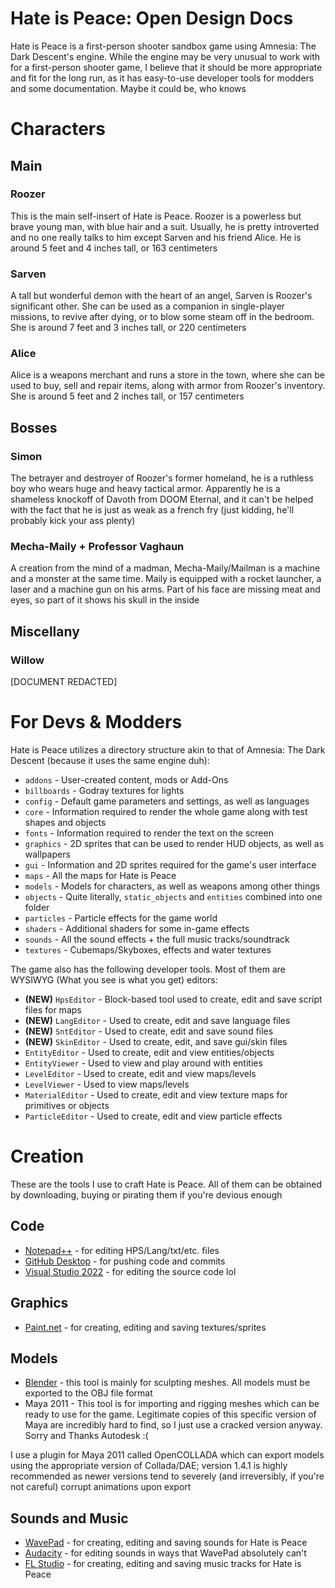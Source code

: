 # Hate is Peace: Open Design Docs
Hate is Peace is a first-person shooter sandbox game using Amnesia: The Dark Descent's engine. While the engine may be very unusual to work with for a first-person shooter game, I believe that it should be more appropriate and fit for the long run, as it has easy-to-use developer tools for modders and some documentation. Maybe it could be, who knows

# Characters
## Main
### Roozer
This is the main self-insert of Hate is Peace. Roozer is a powerless but brave young man, with blue hair and a suit. Usually, he is pretty introverted and no one really talks to him except Sarven and his friend Alice. He is around 5 feet and 4 inches tall, or 163 centimeters

### Sarven
A tall but wonderful demon with the heart of an angel, Sarven is Roozer's significant other. She can be used as a companion in single-player missions, to revive after dying, or to blow some steam off in the bedroom. She is around 7 feet and 3 inches tall, or 220 centimeters

### Alice
Alice is a weapons merchant and runs a store in the town, where she can be used to buy, sell and repair items, along with armor from Roozer's inventory. She is around 5 feet and 2 inches tall, or 157 centimeters

## Bosses
### Simon
The betrayer and destroyer of Roozer's former homeland, he is a ruthless boy who wears huge and heavy tactical armor. Apparently he is a shameless knockoff of Davoth from DOOM Eternal, and it can't be helped with the fact that he is just as weak as a french fry (just kidding, he'll probably kick your ass plenty)

### Mecha-Maily + Professor Vaghaun
A creation from the mind of a madman, Mecha-Maily/Mailman is a machine and a monster at the same time. Maily is equipped with a rocket launcher, a laser and a machine gun on his arms. Part of his face are missing meat and eyes, so part of it shows his skull in the inside

## Miscellany
### Willow
[DOCUMENT REDACTED]

# For Devs & Modders
Hate is Peace utilizes a directory structure akin to that of Amnesia: The Dark Descent (because it uses the same engine duh):
- `addons` - User-created content, mods or Add-Ons
- `billboards` - Godray textures for lights
- `config` - Default game parameters and settings, as well as languages
- `core` - Information required to render the whole game along with test shapes and objects
- `fonts` - Information required to render the text on the screen
- `graphics` - 2D sprites that can be used to render HUD objects, as well as wallpapers
- `gui` - Information and 2D sprites required for the game's user interface
- `maps` - All the maps for Hate is Peace
- `models` - Models for characters, as well as weapons among other things
- `objects` - Quite literally, `static_objects` and `entities` combined into one folder
- `particles` - Particle effects for the game world
- `shaders` - Additional shaders for some in-game effects
- `sounds` - All the sound effects + the full music tracks/soundtrack
- `textures` - Cubemaps/Skyboxes, effects and water textures

The game also has the following developer tools. Most of them are WYSIWYG (What you see is what you get) editors:
- **(NEW)** `HpsEditor` - Block-based tool used to create, edit and save script files for maps 
- **(NEW)** `LangEditor` - Used to create, edit and save language files
- **(NEW)** `SntEditor` - Used to create, edit and save sound files
- **(NEW)** `SkinEditor` - Used to create, edit, and save gui/skin files
- `EntityEditor` - Used to create, edit and view entities/objects
- `EntityViewer` - Used to view and play around with entities
- `LevelEditor` - Used to create, edit and view maps/levels
- `LevelViewer` - Used to view maps/levels
- `MaterialEditor` - Used to create, edit and view texture maps for primitives or objects
- `ParticleEditor` - Used to create, edit and view particle effects

# Creation
These are the tools I use to craft Hate is Peace. All of them can be obtained by downloading, buying or pirating them if you're devious enough

## Code
- [Notepad++](https://notepad-plus-plus.org/) - for editing HPS/Lang/txt/etc. files
- [GitHub Desktop](https://desktop.github.com/) - for pushing code and commits
- [Visual Studio 2022](https://visualstudio.microsoft.com/vs/) - for editing the source code lol

## Graphics
- [Paint.net](https://getpaint.net/) - for creating, editing and saving textures/sprites

## Models
- [Blender](https://www.blender.org/) - this tool is mainly for sculpting meshes. All models must be exported to the OBJ file format
- Maya 2011 - This tool is for importing and rigging meshes which can be ready to use for the game. Legitimate copies of this specific version of Maya are incredibly hard to find, so I just use a cracked version anyway. Sorry and Thanks Autodesk :(

I use a plugin for Maya 2011 called OpenCOLLADA which can export models using the appropriate version of Collada/DAE; version 1.4.1 is highly recommended as newer versions tend to severely (and irreversibly, if you're not careful) corrupt animations upon export

## Sounds and Music
- [WavePad](https://www.nch.com.au/wavepad/index.html) - for creating, editing and saving sounds for Hate is Peace
- [Audacity](https://archive.org/details/audacity-2.4.2) - for editing sounds in ways that WavePad absolutely can't
- [FL Studio](https://www.image-line.com/) - for creating, editing and saving music tracks for Hate is Peace
